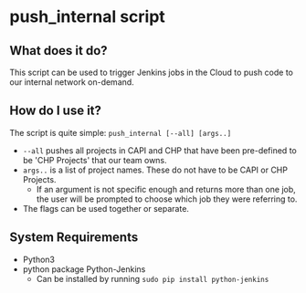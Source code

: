 # push_internal script

## What does it do?
This script can be used to trigger Jenkins jobs in the Cloud to push code to our internal network on-demand.

## How do I use it?
The script is quite simple: `push_internal [--all] [args..]`
 - `--all` pushes all projects in CAPI and CHP that have been pre-defined to be 'CHP Projects' that our team owns.
 - `args..` is a list of project names. These do not have to be CAPI or CHP Projects.
 	- If an argument is not specific enough and returns more than one job, the user will be prompted to choose which job they were referring to.
 - The flags can be used together or separate.

## System Requirements
- Python3
- python package Python-Jenkins
	- Can be installed by running `sudo pip install python-jenkins`
